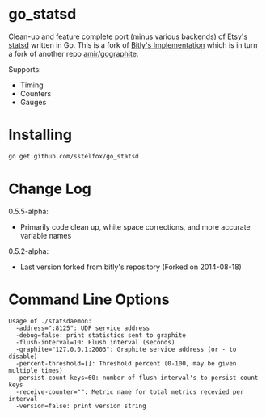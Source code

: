 # go_statsd

Clean-up and feature complete port (minus various backends) of [Etsy's
statsd][1] written in Go. This is a fork of [Bitly's Implementation][2] which
is in turn a fork of another repo [amir/gographite][3].

Supports:

* Timing
* Counters
* Gauges

# Installing

```bash
go get github.com/sstelfox/go_statsd
```

# Change Log

0.5.5-alpha:

* Primarily code clean up, white space corrections, and more accurate variable names

0.5.2-alpha:

* Last version forked from bitly's repository (Forked on 2014-08-18)

# Command Line Options

```
Usage of ./statsdaemon:
  -address=":8125": UDP service address
  -debug=false: print statistics sent to graphite
  -flush-interval=10: Flush interval (seconds)
  -graphite="127.0.0.1:2003": Graphite service address (or - to disable)
  -percent-threshold=[]: Threshold percent (0-100, may be given multiple times)
  -persist-count-keys=60: number of flush-interval's to persist count keys
  -receive-counter="": Metric name for total metrics recevied per interval
  -version=false: print version string
```

[1]: https://github.com/etsy/statsd
[2]: https://github.com/bitly/statsdaemon
[3]: https://github.com/amir/gographite
